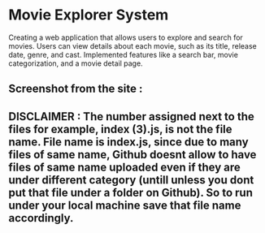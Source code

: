 # Movie Explorer System
Creating a web application that allows users to explore and search for movies. Users can view details about each movie, such as its title, release date, genre, and cast. Implemented features like a search bar, movie categorization, and a movie detail page.

## Screenshot from the site :





## DISCLAIMER : The number assigned next to the files for example, index (3).js, is not the file name. File name is index.js, since due to many files of same name, Github doesnt allow to have files of same name uploaded even if they are under different category (untill unless you dont put that file under a folder on Github). So to run under your local machine save that file name accordingly. 
